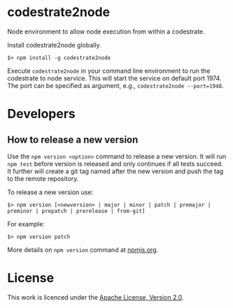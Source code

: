 # codestrate2node
Node environment to allow node execution from within a codestrate.

Install codestrate2node globally.
```
$> npm install -g codestrate2node
```

Execute `codestrate2node` in your command line environment to run the codestrate to node service. This will
start the service on default port 1974. The port can be specified as argument, e.g., `codestrate2node --port=1948`.

# Developers

## How to release a new version
Use the `npm version <option>` command to release a new version. It will run `npm test` before version is released
and only continues if all tests succeed. It further will create a git tag named after the new version and
push the tag to the remote repository.
<!-- Travis CI will run again all tests and deploy the new version to npmjs repository. -->

To release a new version use:

```$> npm version [<newversion> | major | minor | patch | premajor | preminor | prepatch | prerelease | from-git]```

For example:

```$> npm version patch```

More details on `npm version` command at [npmjs.org](https://docs.npmjs.com/cli/version).

# License
This work is licenced under the [Apache License, Version 2.0](http://www.apache.org/licenses/LICENSE-2.0).